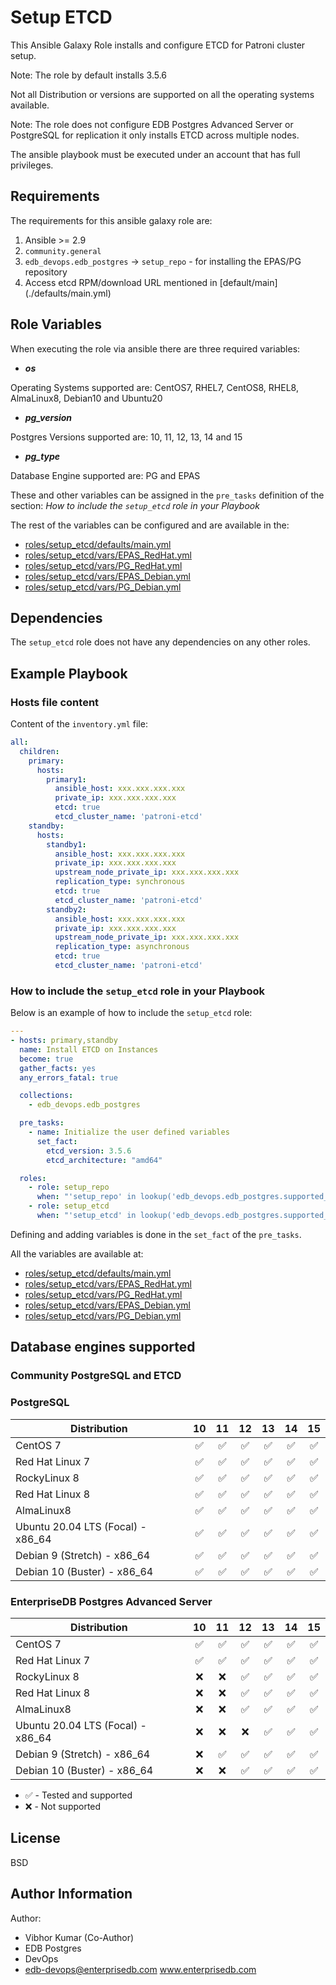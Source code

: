 # Setup ETCD

This Ansible Galaxy Role installs and configure ETCD for Patroni cluster setup.

Note: The role by default installs 3.5.6

Not all Distribution or versions are supported on all the operating systems available.

Note: The role does not configure EDB Postgres Advanced Server or PostgreSQL for replication it only installs ETCD across multiple nodes.

The ansible playbook must be executed under an account that has full privileges.

## Requirements

The requirements for this ansible galaxy role are:

  1. Ansible >= 2.9
  2. `community.general`
  3. `edb_devops.edb_postgres` -> `setup_repo` - for installing the EPAS/PG
     repository
  4. Access etcd RPM/download URL mentioned in [default/main] (./defaults/main.yml)

## Role Variables

When executing the role via ansible there are three required variables:

  * ***os***

  Operating Systems supported are: CentOS7, RHEL7, CentOS8, RHEL8, AlmaLinux8, Debian10 and Ubuntu20

  * ***pg_version***

  Postgres Versions supported are: 10, 11, 12, 13, 14 and 15

  * ***pg_type***

  Database Engine supported are: PG and EPAS

These and other variables can be assigned in the `pre_tasks` definition of the
section: *How to include the `setup_etcd` role in your Playbook*

The rest of the variables can be configured and are available in the:

  * [roles/setup_etcd/defaults/main.yml](./defaults/main.yml) 
  * [roles/setup_etcd/vars/EPAS_RedHat.yml](./vars/EPAS_RedHat.yml)
  * [roles/setup_etcd/vars/PG_RedHat.yml](./vars/PG_RedHat.yml)
  * [roles/setup_etcd/vars/EPAS_Debian.yml](./vars/EPAS_Debian.yml)
  * [roles/setup_etcd/vars/PG_Debian.yml](./vars/PG_Debian.yml)

## Dependencies

The `setup_etcd` role does not have any dependencies on any other roles.

## Example Playbook

### Hosts file content

Content of the `inventory.yml` file:

```yaml
all:
  children:
    primary:
      hosts:
        primary1:
          ansible_host: xxx.xxx.xxx.xxx
          private_ip: xxx.xxx.xxx.xxx
          etcd: true
          etcd_cluster_name: 'patroni-etcd'
    standby:
      hosts:
        standby1:
          ansible_host: xxx.xxx.xxx.xxx
          private_ip: xxx.xxx.xxx.xxx
          upstream_node_private_ip: xxx.xxx.xxx.xxx
          replication_type: synchronous
          etcd: true
          etcd_cluster_name: 'patroni-etcd'
        standby2:
          ansible_host: xxx.xxx.xxx.xxx
          private_ip: xxx.xxx.xxx.xxx
          upstream_node_private_ip: xxx.xxx.xxx.xxx
          replication_type: asynchronous
          etcd: true
          etcd_cluster_name: 'patroni-etcd'
```
### How to include the `setup_etcd` role in your Playbook

Below is an example of how to include the `setup_etcd` role:

```yaml
---
- hosts: primary,standby
  name: Install ETCD on Instances
  become: true
  gather_facts: yes
  any_errors_fatal: true

  collections:
    - edb_devops.edb_postgres

  pre_tasks:
    - name: Initialize the user defined variables
      set_fact:
        etcd_version: 3.5.6
        etcd_architecture: "amd64"

  roles:
    - role: setup_repo
      when: "'setup_repo' in lookup('edb_devops.edb_postgres.supported_roles', wantlist=True)"
    - role: setup_etcd
      when: "'setup_etcd' in lookup('edb_devops.edb_postgres.supported_roles', wantlist=True)"
```

Defining and adding variables is done in the `set_fact` of the `pre_tasks`.

All the variables are available at:

  - [roles/setup_etcd/defaults/main.yml](./defaults/main.yml)
  - [roles/setup_etcd/vars/EPAS_RedHat.yml](./vars/EPAS_RedHat.yml)
  - [roles/setup_etcd/vars/PG_RedHat.yml](./vars/PG_RedHat.yml)
  - [roles/setup_etcd/vars/EPAS_Debian.yml](./vars/EPAS_Debian.yml)
  - [roles/setup_etcd/vars/PG_Debian.yml](./vars/PG_Debian.yml)

## Database engines supported

### Community PostgreSQL and ETCD

### PostgreSQL

| Distribution                      |               10 |               11 |               12 |               13 |               14 |               15 |
| --------------------------------- |:----------------:|:----------------:|:----------------:|:----------------:|:----------------:|:----------------:|
| CentOS 7                          |:white_check_mark:|:white_check_mark:|:white_check_mark:|:white_check_mark:|:white_check_mark:|:white_check_mark:|
| Red Hat Linux 7                   |:white_check_mark:|:white_check_mark:|:white_check_mark:|:white_check_mark:|:white_check_mark:|:white_check_mark:|
| RockyLinux 8                      |:white_check_mark:|:white_check_mark:|:white_check_mark:|:white_check_mark:|:white_check_mark:|:white_check_mark:|
| Red Hat Linux 8                   |:white_check_mark:|:white_check_mark:|:white_check_mark:|:white_check_mark:|:white_check_mark:|:white_check_mark:|
| AlmaLinux8                        |:white_check_mark:|:white_check_mark:|:white_check_mark:|:white_check_mark:|:white_check_mark:|:white_check_mark:|
| Ubuntu 20.04 LTS (Focal) - x86_64 |:white_check_mark:|:white_check_mark:|:white_check_mark:|:white_check_mark:|:white_check_mark:|:white_check_mark:|
| Debian 9 (Stretch) - x86_64       |:white_check_mark:|:white_check_mark:|:white_check_mark:|:white_check_mark:|:white_check_mark:|:white_check_mark:|
| Debian 10 (Buster) - x86_64       |:white_check_mark:|:white_check_mark:|:white_check_mark:|:white_check_mark:|:white_check_mark:|:white_check_mark:|
### EnterpriseDB Postgres Advanced Server 

| Distribution                      |               10 |               11 |               12 |               13 |               14 |               15 |
| --------------------------------- |:----------------:|:----------------:|:----------------:|:----------------:|:----------------:|:----------------:|
| CentOS 7                          |:white_check_mark:|:white_check_mark:|:white_check_mark:|:white_check_mark:|:white_check_mark:|:white_check_mark:|
| Red Hat Linux 7                   |:white_check_mark:|:white_check_mark:|:white_check_mark:|:white_check_mark:|:white_check_mark:|:white_check_mark:|
| RockyLinux 8                      |               :x:|               :x:|:white_check_mark:|:white_check_mark:|:white_check_mark:|:white_check_mark:|
| Red Hat Linux 8                   |               :x:|               :x:|:white_check_mark:|:white_check_mark:|:white_check_mark:|:white_check_mark:|
| AlmaLinux8                        |               :x:|               :x:|:white_check_mark:|:white_check_mark:|:white_check_mark:|:white_check_mark:|
| Ubuntu 20.04 LTS (Focal) - x86_64 |               :x:|               :x:|               :x:|:white_check_mark:|:white_check_mark:|:white_check_mark:|
| Debian 9 (Stretch) - x86_64       |               :x:|:white_check_mark:|:white_check_mark:|:white_check_mark:|:white_check_mark:|:white_check_mark:|
| Debian 10 (Buster) - x86_64       |               :x:|               :x:|:white_check_mark:|:white_check_mark:|:white_check_mark:|:white_check_mark:|

- :white_check_mark: - Tested and supported
- :x: - Not supported


## License

BSD

## Author Information

Author:
  * Vibhor Kumar (Co-Author)
  * EDB Postgres
  * DevOps
  * edb-devops@enterprisedb.com www.enterprisedb.com
